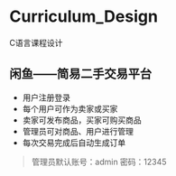 # Curriculum_Design
C语言课程设计

## 闲鱼——简易二手交易平台

* 用户注册登录
* 每个用户可作为卖家或买家
* 卖家可发布商品，买家可购买商品
* 管理员可对商品、用户进行管理
* 每次交易完成后自动生成订单

> 管理员默认账号：admin 密码：12345
